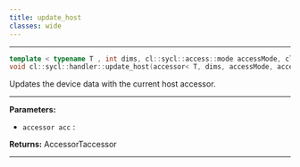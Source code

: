 ```yaml
---
title: update_host
classes: wide
---
```



---

```cpp
template < typename T , int dims, cl::sycl::access::mode accessMode, cl::sycl::access::target accessTarget, access::placeholder isPlaceholder >
void cl::sycl::handler::update_host(accessor< T, dims, accessMode, accessTarget, isPlaceholder > acc)
```


Updates the device data with the current host accessor. 


---
**Parameters:**

 - `accessor acc`
: 

**Returns:** AccessorTaccessor 

---
